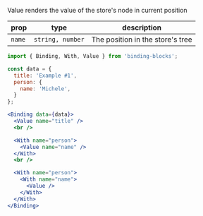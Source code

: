 Value renders the value of the store's node in current position

prop | type | description
---|---|---
`name` | `string, number` | The position in the store's tree

```jsx
import { Binding, With, Value } from 'binding-blocks';

const data = {
  title: 'Example #1',
  person: {
    name: 'Michele',
  }
};

<Binding data={data}>
  <Value name="title" />
  <br />

  <With name="person">
    <Value name="name" />
  </With>
  <br />

  <With name="person">
    <With name="name">
      <Value />
    </With>
  </With>
</Binding>
```